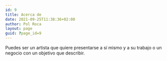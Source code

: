 ```yaml
---
id: 9
title: Acerca de
date: 2021-09-25T11:38:36+02:00
author: Pol Roca
layout: page
guid: ?page_id=9
---
```

Puedes ser un artista que quiere presentarse a sí mismo y a su trabajo o un negocio con un objetivo que describir.